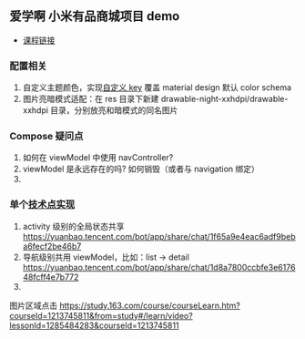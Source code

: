 ## 爱学啊 小米有品商城项目 demo
- [课程链接](https://ixuea.com/courses/93)

### 配置相关
1. 自定义主题颜色，实现[自定义 key](https://github.com/LeiYao123/BasicCompose/blob/master/app/src/main/java/com/compose/ui/theme/Theme.kt) 覆盖 material design 默认 color schema
2. 图片亮暗模式适配：在 res 目录下新建 drawable-night-xxhdpi/drawable-xxhdpi 目录，分别放亮和暗模式的同名图片

### Compose 疑问点

1. 如何在 viewModel 中使用 navController?
2. viewModel 是永远存在的吗? 如何销毁（或者与 navigation 绑定）
3.

### 单个[技术点实现](./summary)

1. activity
   级别的全局状态共享 https://yuanbao.tencent.com/bot/app/share/chat/1f65a9e4eac6adf9beba6fecf2be46b7
2. 导航级别共用 viewModel，比如：list ->
   detail https://yuanbao.tencent.com/bot/app/share/chat/1d8a7800ccbfe3e617648fcff4e7b772
3.
图片区域点击 https://study.163.com/course/courseLearn.htm?courseId=1213745811&from=study#/learn/video?lessonId=1285484283&courseId=1213745811